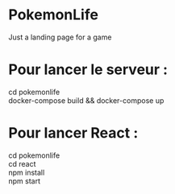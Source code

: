 # PokemonLife
Just a landing page for a game

# Pour lancer le serveur : <br/>
cd pokemonlife<br/>
docker-compose build && docker-compose up<br/>

# Pour lancer React  :<br/>
cd pokemonlife<br/>
cd react<br/>
npm install<br/>
npm start<br/>
